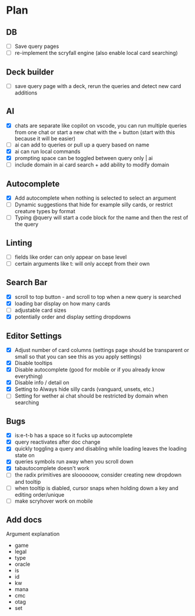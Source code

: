 # Plan

## DB
 - [ ] Save query pages
 - [ ] re-implement the scryfall engine (also enable local card searching)

## Deck builder
 - [ ] save query page with a deck, rerun the queries and detect new card additions

## AI
 - [X] chats are separate like copilot on vscode, you can run multiple queries from one chat or start a new chat with the + button (start with this because it will be easier)
 - [ ] ai can add to queries or pull up a query based on name
 - [X] ai can run local commands
 - [X] prompting space can be toggled between query only | ai
 - [ ] include domain in ai card search + add ability to modify domain

## Autocomplete
 - [X] Add autocomplete when nothing is selected to select an argument
 - [ ] Dynamic suggestions that hide for example silly cards, or restrict creature types by format
 - [ ] Typing @query will start a code block for the name and then the rest of the query

## Linting
 - [ ] fields like order can only appear on base level
 - [ ] certain arguments like t: will only accept from their own

## Search Bar
 - [X] scroll to top button - and scroll to top when a new query is searched
 - [X] loading bar display on how many cards
 - [ ] adjustable card sizes
 - [X] potentially order and display setting dropdowns

## Editor Settings
 - [X] Adjust number of card columns (settings page should be transparent or small so that you can see this as you apply settings)
 - [X] Disable tooltips
 - [X] Disable autocomplete (good for mobile or if you already know everything)
 - [X] Disable info / detail on 
 - [X] Setting to Always hide silly cards (vanguard, unsets, etc.)
 - [ ] Setting for wether ai chat should be restricted by domain when searching

## Bugs
 - [X] is:e-t-b has a space so it fucks up autocomplete
 - [X] query reactivates after doc change
 - [x] quickly toggling a query and disabling while loading leaves the loading state on
 - [X] queries symbols run away when you scroll down
 - [X] tabautocomplete doesn't work
 - [ ] the radix primitives are sloooooow, consider creating new dropdown and tooltip
 - [ ] when tooltip is diabled, cursor snaps when holding down a key and editing order/unique
 - [ ] make scryhover work on mobile

## Add docs
  Argument explanation
 - game
 - legal
 - type
 - oracle
 - is
 - id
 - kw
 - mana
 - cmc
 - otag
 - set
